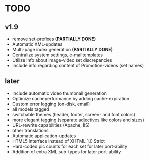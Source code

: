 # TODO #



## v1.9 ##

  * remove set-prefixes **(PARTIALLY DONE)**
  * Automatic XML-updates
  * Multi-page index generation **(PARTIALLY DONE)**
  * Centralize system settings, e-mailtemplates
  * Utilize info about image-video set discrepancies
  * Include info regarding content of Promotion-videos (set names)

## later ##

  * Include automatic video thumbnail generation
  * Optimize cacheperformance by adding cache-expiration
  * Custom error logging (on-disk, email)
  * all models tagged
  * switchable themes (header, footer, screen- and font colors)
  * more elegant tagging (separate adjectives like colors and sizes)
  * URL-rewrite capabilities (Apache, IIS)
  * other translations
  * Automatic application-updates
  * HTML5 interface instead of XHTML 1.0 Strict
  * Hard-coded pic counts for each set for later port-ability
  * Addition of extra XML sub-types for later port-ability